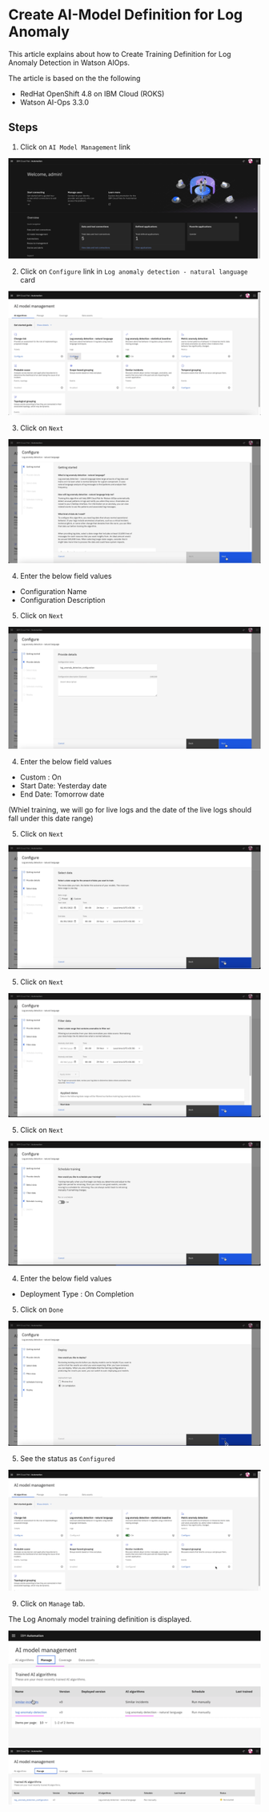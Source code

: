 # Create AI-Model Definition for Log Anomaly

This article explains about how to Create Training Definition for Log Anomaly Detection in Watson AIOps.

The article is based on the the following

- RedHat OpenShift 4.8 on IBM Cloud (ROKS)
- Watson AI-Ops 3.3.0


## Steps

1. Click on `AI Model Management` link

<img src="images/image-00001.png">

2. Click on `Configure` link in `Log anomaly detection - natural language` card

<img src="images/image-00002.png">

3. Click on `Next` 

<img src="images/image-00003.png">

4. Enter the below field values

- Configuration Name 
- Configuration Description 

5. Click on `Next` 

<img src="images/image-00004.png">

4. Enter the below field values

- Custom : On
- Start Date: Yesterday date
- End Date: Tomorrow date

(Whiel training, we will go for live logs and the date of the live logs should fall under this date range)

5. Click on `Next` 

<img src="images/image-00005.png">

5. Click on `Next` 

<img src="images/image-00006.png">

5. Click on `Next` 

<img src="images/image-00007.png">

4. Enter the below field values

- Deployment Type : On Completion

5. Click on `Done` 

<img src="images/image-00008.png">

5. See the status as `Configured` 

<img src="images/image-00009.png">

9. Click on `Manage` tab.

The Log Anomaly model training definition is displayed.

<img src="images/image-00010.png">


<img src="images/image-00011.png">